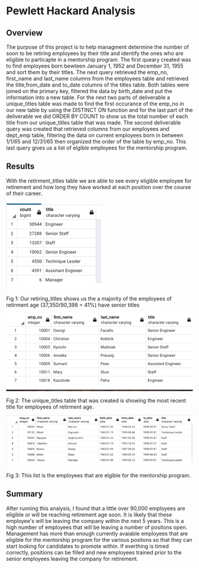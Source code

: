 # Pewlett Hackard Analysis
## Overview
The purpose of this project is to help managment determine the number of soon to be retiring employees by their title and identify the ones who are eligible to particapte in a mentorship program. The first queary created was to find employees born bewteen January 1, 1952 and December 31, 1955 and sort them by their titles.  The next query retrieved the emp_no, first_name and last_name columns from the employees table and retrieved the title,from_date and to_date columns of the titles table. Both tables were joined on the primary key, filtered the data by birth_date and put the information into a new table.  For the next two parts of deliverable a unique_titles table was made to find the first occurance of the emp_no in our new table by using the DISTINCT ON function and for the last part of the deliverable we did ORDER BY COUNT to show us the total number of each title from our unique_titles table that was made.   The second deliverable query was created that retrieved columns from our employees and dept_emp table, filtering the data on current employees born in between 1/1/65 and 12/31/65 then organized the order of the table by emp_no.  This last query gives us a list of elgible employees for the mentorship program. 

## Results
With the retirment_titles table we are able to see every eligible employee for retirement and how long they have worked at each position over the course of their career.

![](retiring_count.png) 

Fig 1: Our retiring_titles shows us the a majority of the employees of retirment age (37,350/90,398 = 41%) have senior titles


![](unique_titles.png)

Fig 2: The unique_titles table that was created is showing the most recent title for employees of retirment age.

![](mentorship_list.png)

Fig 3: This list is the employees that are elgible for the mentorship program.

## Summary
After running this analysis, I found that a little over 90,000 employees are eligible or will be reaching retirement age soon.  It is likely that these employee's will be leaving the company within the next 5 years.  This is a high number of employees that will be leaving a number of positons open.  Management has more than enough currently avaiable employees that are eligible for the mentorship program for the various positons so that they can start looking for candidates to promote within.  If everthing is timed correctly, positions can be filled and new employees trained prior to the senior employees leaving the company for retirement. 
